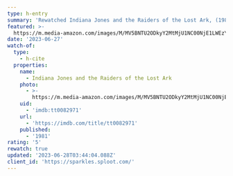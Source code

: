 ```yaml
---
type: h-entry
summary: 'Rewatched Indiana Jones and the Raiders of the Lost Ark, (1981) - ★★★★★'
featured: >-
  https://m.media-amazon.com/images/M/MV5BNTU2ODkyY2MtMjU1NC00NjE1LWEzYjgtMWQ3MzRhMTE0NDc0XkEyXkFqcGdeQXVyMjM4MzQ4OTQ@._V1_SX300.jpg
date: '2023-06-27'
watch-of:
  type:
    - h-cite
  properties:
    name:
      - Indiana Jones and the Raiders of the Lost Ark
    photo:
      - >-
        https://m.media-amazon.com/images/M/MV5BNTU2ODkyY2MtMjU1NC00NjE1LWEzYjgtMWQ3MzRhMTE0NDc0XkEyXkFqcGdeQXVyMjM4MzQ4OTQ@._V1_SX300.jpg
    uid:
      - 'imdb:tt0082971'
    url:
      - 'https://imdb.com/title/tt0082971'
    published:
      - '1981'
rating: '5'
rewatch: true
updated: '2023-06-28T03:44:04.088Z'
client_id: 'https://sparkles.sploot.com/'
---
```


